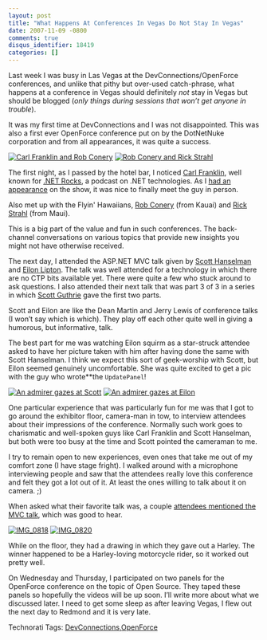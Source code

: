 ```yaml
---
layout: post
title: "What Happens At Conferences In Vegas Do Not Stay In Vegas"
date: 2007-11-09 -0800
comments: true
disqus_identifier: 18419
categories: []
---
```

Last week I was busy in Las Vegas at the DevConnections/OpenForce
conferences, and unlike that pithy but over-used catch-phrase, what
happens at a conference in Vegas should definitely *not* stay in Vegas
but should be blogged (*only things during sessions that won’t get
anyone in trouble*).

It was my first time at DevConnections and I was not disappointed. This
was also a first ever OpenForce conference put on by the DotNetNuke
corporation and from all appearances, it was quite a success.

[![Carl Franklin and Rob
Conery](http://haacked.com/images/haacked_com/WindowsLiveWriter/WhatHappensAtDevConnectionsandOpenForceD_602/IMG_0801_thumb_1.jpg)](http://haacked.com/images/haacked_com/WindowsLiveWriter/WhatHappensAtDevConnectionsandOpenForceD_602/IMG_0801_2.jpg)
[![Rob Conery and Rick
Strahl](http://haacked.com/images/haacked_com/WindowsLiveWriter/WhatHappensAtDevConnectionsandOpenForceD_602/IMG_0804_thumb.jpg)](http://haacked.com/images/haacked_com/WindowsLiveWriter/WhatHappensAtDevConnectionsandOpenForceD_602/IMG_0804.jpg)

The first night, as I passed by the hotel bar, I noticed [Carl
Franklin](http://www.intellectualhedonism.com/ "Carl Franklin"), well
known for [.NET Rocks](http://www.dotnetrocks.com/ ".NET Rocks"), a
podcast on .NET technologies. As I [had an
appearance](http://haacked.com/archive/2007/08/07/my-.net-rocks-interview-is-now-up.aspx "My .NET Rocks Interview")
on the show, it was nice to finally meet the guy in person.

Also met up with the Flyin' Hawaiians, [Rob
Conery](http://blog.wekeroad.com/ "Rob Conery's Blog") (from Kauai) and
[Rick Strahl](http://www.west-wind.com/weblog/ "Rick Strahl") (from
Maui).

This is a big part of the value and fun in such conferences. The
back-channel conversations on various topics that provide new insights
you might not have otherwise received.

The next day, I attended the ASP.NET MVC talk given by [Scott
Hanselman](http://www.hanselman.com/blog/ "Scott Hanselman") and [Eilon
Lipton](http://weblogs.asp.net/leftslipper/ "Eilon Lipton"). The talk
was well attended for a technology in which there are no CTP bits
available yet. There were quite a few who stuck around to ask questions.
I also attended their next talk that was part 3 of 3 in a series in
which [Scott Guthrie](http://weblogs.asp.net/scottgu "Scott Guthrie")
gave the first two parts.

Scott and Eilon are like the Dean Martin and Jerry Lewis of conference
talks (I won’t say which is which). They play off each other quite well
in giving a humorous, but informative, talk.

The best part for me was watching Eilon squirm as a star-struck attendee
asked to have her picture taken with him after having done the same with
Scott Hanselman. I think we expect this sort of geek-worship with Scott,
but Eilon seemed genuinely uncomfortable. She was quite excited to get a
pic with the guy who wrote**the `UpdatePanel`!

[![An admirer gazes at
Scott](http://haacked.com/images/haacked_com/WindowsLiveWriter/WhatHappensAtDevConnectionsandOpenForceD_602/IMG_0805_thumb.jpg)](http://haacked.com/images/haacked_com/WindowsLiveWriter/WhatHappensAtDevConnectionsandOpenForceD_602/IMG_0805.jpg)
[![An admirer gazes at
Eilon](http://haacked.com/images/haacked_com/WindowsLiveWriter/WhatHappensAtDevConnectionsandOpenForceD_602/IMG_0811_thumb.jpg)](http://haacked.com/images/haacked_com/WindowsLiveWriter/WhatHappensAtDevConnectionsandOpenForceD_602/IMG_0811.jpg)

One particular experience that was particularly fun for me was that I
got to go around the exhibitor floor, camera-man in tow, to interview
attendees about their impressions of the conference. Normally such work
goes to charismatic and well-spoken guys like Carl Franklin and Scott
Hanselman, but both were too busy at the time and Scott pointed the
cameraman to me.

I try to remain open to new experiences, even ones that take me out of
my comfort zone (I have stage fright). I walked around with a microphone
interviewing people and saw that the attendees really love this
conference and felt they got a lot out of it. At least the ones willing
to talk about it on camera. ;)

When asked what their favorite talk was, a couple [attendees mentioned
the MVC
talk](http://geekswithblogs.net/robz/archive/2007/11/07/DevConnections---MVC-Framework-for-ASP.NET.aspx "DevConnections MVC Framework"),
which was good to hear.

[![IMG\_0818](http://haacked.com/images/haacked_com/WindowsLiveWriter/WhatHappensAtDevConnectionsandOpenForceD_602/IMG_0818_thumb.jpg)](http://haacked.com/images/haacked_com/WindowsLiveWriter/WhatHappensAtDevConnectionsandOpenForceD_602/IMG_0818.jpg)
[![IMG\_0820](http://haacked.com/images/haacked_com/WindowsLiveWriter/WhatHappensAtDevConnectionsandOpenForceD_602/IMG_0820_thumb.jpg)](http://haacked.com/images/haacked_com/WindowsLiveWriter/WhatHappensAtDevConnectionsandOpenForceD_602/IMG_0820.jpg)

While on the floor, they had a drawing in which they gave out a Harley.
The winner happened to be a Harley-loving motorcycle rider, so it worked
out pretty well.

On Wednesday and Thursday, I participated on two panels for the
OpenForce conference on the topic of Open Source. They taped these
panels so hopefully the videos will be up soon. I’ll write more about
what we discussed later. I need to get some sleep as after leaving
Vegas, I flew out the next day to Redmond and it is very late.

Technorati Tags:
[DevConnections](http://technorati.com/tags/DevConnections),[OpenForce](http://technorati.com/tags/OpenForce)

